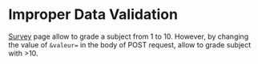 # Improper Data Validation

[Survey](http://192.168.56.101/index.php?page=survey) page allow to grade a subject from 1 to 10.
However, by changing the value of `&valeur=` in the body of POST request, allow to grade subject with >10.
